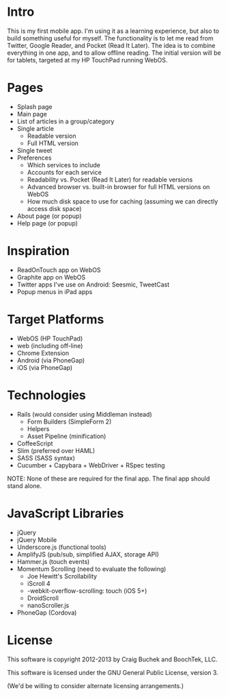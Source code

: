 Intro
=====

This is my first mobile app.
I'm using it as a learning experience, but also to build something useful for myself.
The functionality is to let me read from Twitter, Google Reader, and Pocket (Read It Later).
The idea is to combine everything in one app, and to allow offline reading.
The initial version will be for tablets, targeted at my HP TouchPad running WebOS.


Pages
=====

* Splash page
* Main page
* List of articles in a group/category
* Single article
  * Readable version
  * Full HTML version
* Single tweet
* Preferences
  * Which services to include
  * Accounts for each service
  * Readability vs. Pocket (Read It Later) for readable versions
  * Advanced browser vs. built-in browser for full HTML versions on WebOS
  * How much disk space to use for caching (assuming we can directly access disk space)
* About page (or popup)
* Help page (or popup)


Inspiration
===========

* ReadOnTouch app on WebOS
* Graphite app on WebOS
* Twitter apps I've use on Android: Seesmic, TweetCast
* Popup menus in iPad apps


Target Platforms
================

* WebOS (HP TouchPad)
* web (including off-line)
* Chrome Extension
* Android (via PhoneGap)
* iOS (via PhoneGap)


Technologies
============

* Rails (would consider using Middleman instead)
  * Form Builders (SimpleForm 2)
  * Helpers
  * Asset Pipeline (minification)
* CoffeeScript
* Slim (preferred over HAML)
* SASS (SASS syntax)
* Cucumber + Capybara + WebDriver + RSpec testing

NOTE: None of these are required for the final app. The final app should stand alone.


JavaScript Libraries
====================

* jQuery
* jQuery Mobile
* Underscore.js (functional tools)
* AmplifyJS (pub/sub, simplified AJAX, storage API)
* Hammer.js (touch events)
* Momentum Scrolling (need to evaluate the following)
  * Joe Hewitt's Scrollability
  * iScroll 4
  * -webkit-overflow-scrolling: touch (iOS 5+)
  * DroidScroll
  * nanoScroller.js
* PhoneGap (Cordova)


License
=======

This software is copyright 2012-2013 by Craig Buchek and BoochTek, LLC.

This software is licensed under the GNU General Public License, version 3.

(We'd be willing to consider alternate licensing arrangements.)
